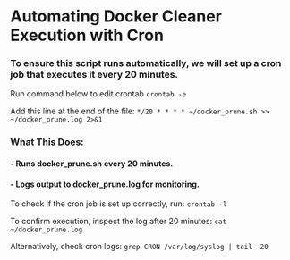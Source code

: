 # Automating Docker Cleaner Execution with Cron

### To ensure this script runs automatically, we will set up a cron job that executes it every 20 minutes.

Run command below to edit crontab
``crontab -e``

Add this line at the end of the file:
``*/20 * * * * ~/docker_prune.sh >> ~/docker_prune.log 2>&1``

### What This Does:
#### - Runs docker_prune.sh every 20 minutes.
#### - Logs output to docker_prune.log for monitoring.

To check if the cron job is set up correctly, run:
``crontab -l``

To confirm execution, inspect the log after 20 minutes:
``cat ~/docker_prune.log``

Alternatively, check cron logs:
``grep CRON /var/log/syslog | tail -20``
